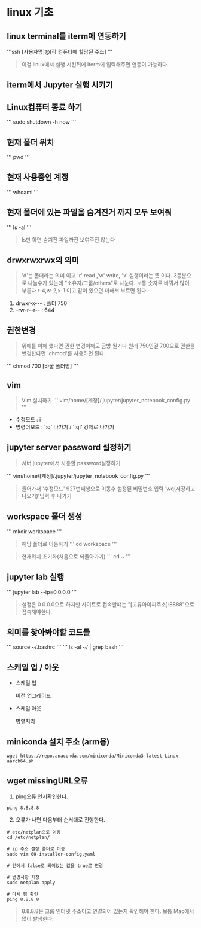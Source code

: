 # linux 기초

## linux terminal를 iterm에 연동하기

'''ssh [사용자명]@[각 컴퓨터에 할당된 주소] '''
> 이걸 linux에서 실행 시킨뒤에 iterm에 입력해주면 연동이 가능하다.

## iterm에서 Jupyter 실행 시키기

## Linux컴퓨터 종료 하기

''' sudo shutdown -h now '''

## 현재 폴더 위치

''' pwd '''

## 현재 사용중인 계정

''' whoami '''

## 현재 폴더에 있는 파일을 숨겨진거 까지 모두 보여줘

''' ls -al '''
> ls만 하면 숨겨진 파일까진 보여주진 않는다 

## drwxrwxrwx의 의미

> 'd'는 폴더라는 의미 이고 'r' read ,'w' write, 'x' 실행이라는 뜻 이다.
> 3등분으로 나눌수가 있는데 "소유자/그룹/others"로 나눈다.
> 보통 숫자로 바꿔서 많이 부른다 r-4,w-2,x-1 이고 같이 있으면 더해서 부르면 된다.

1. drwxr-x--- : 폴더 750
2. -rw-r--r-- : 644

## 권한변경

> 위에를 이해 했다면 권한 변경이해도 금방 될거다 원래 750인걸 700으로 권한을 변경한다면 'chmod'를 사용하면 된다.

''' chmod 700 [바꿀 폴더명] '''

## vim

> Vim 설치하기 
''' vim/home/[계정]/.jupyter/jupyter_notebook_config.py '''

- 수정모드 : i
- 명령어모드 : ':q' 나가기 / ':q!' 강제로 나가기

## jupyter server password 설정하기

> 서버 jupyter에서 사용할 password설정하기

''' vim/home/[계정]/.jupyter/jupyter_notebook_config.py '''
> 들어가서 '수정모드' 927번째행으로 이동후 설정된 비밀번호 입력 'wq(저장하고 나오기)'입력 후 나가기

## workspace 폴더 생성

''' mkdir workspace '''

> 해당 폴더로 이동하기
''' cd workspace '''

> 현재위치 초기화(처음으로 되돌아가기)
''' cd ~ '''

## jupyter lab 실행

''' jupyter lab --ip=0.0.0.0 '''
> 설정은 0.0.0.0으로 하지만 사이트로 접속할떄는 "[고유아이피주소]:8888"으로 접속해야한다.

## 의미를 찾아봐야할 코드들

''' source ~/.bashrc '''
''' ls -al ~/ | grep bash '''

## 스케일 업 / 아웃

- 스케일 업
    
     버전 업그레이드

- 스케일 아웃
    
    병렬처리

## miniconda 설치 주소 (arm용)
```
wget https://repo.anaconda.com/miniconda/Miniconda3-latest-Linux-aarch64.sh
```

## wget missingURL오류
1. ping오류 인지확인한다.
```
ping 8.8.8.8
```
2. 오류가 나면 다음부터 순서대로 진행한다.
```
# etc/netplan으로 이동
cd /etc/netplan/

# ip 주소 설정 폴더로 이동 
sudo vim 00-installer-config.yaml

# 안에서 false로 되어있는 값을 true로 변경

# 변경사항 저장
sudo netplan apply

# 다시 핑 확인
ping 8.8.8.8
```
> 8.8.8.8은 크롬 인터넷 주소이고 연결되어 있는지 확인해야 한다. 보통 Mac에서 많이 발생한다.